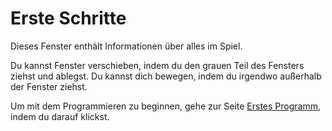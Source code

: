# Erste Schritte
Dieses Fenster enthält Informationen über alles im Spiel.

Du kannst Fenster verschieben, indem du den grauen Teil des Fensters ziehst und ablegst.
Du kannst dich bewegen, indem du irgendwo außerhalb der Fenster ziehst.

Um mit dem Programmieren zu beginnen, gehe zur Seite [Erstes Programm](docs/first_program.md), indem du darauf klickst.
